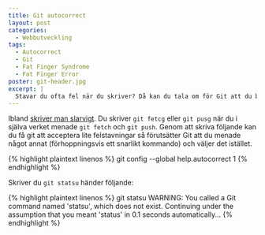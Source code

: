 ```yaml
---
title: Git autocorrect
layout: post
categories: 
  - Webbutveckling
tags:
  - Autocorrect
  - Git
  - Fat Finger Syndrome
  - Fat Finger Error
poster: git-header.jpg
excerpt: |
  Stavar du ofta fel när du skriver? Då kan du tala om för Git att du behöver lite hjälp på traven med autorättning.
---
```

Ibland [skriver man slarvigt](https://en.wikipedia.org/wiki/Fat-finger_error). Du skriver `git fetcg` eller `git pusg` när du i själva verket menade `git fetch` och `git push`.
Genom att skriva följande kan du få git att acceptera lite felstavningar så förutsätter Git att du menade något annat (förhoppningsvis ett snarlikt kommando) och väljer det istället.

{% highlight plaintext linenos %}
git config --global help.autocorrect 1
{% endhighlight %}

Skriver du `git statsu` händer följande:

{% highlight plaintext linenos %}
git statsu
WARNING: You called a Git command named 'statsu', which does not exist.
Continuing under the assumption that you meant 'status'
in 0.1 seconds automatically...
{% endhighlight %}
